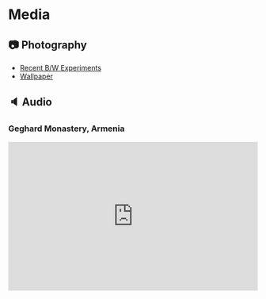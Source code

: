 # Media

## :camera: Photography

* [Recent B/W Experiments](recent-bw.md)
* [Wallpaper](wallpaper.md)

## :speaker: Audio

### Geghard Monastery, Armenia

<iframe width="100%" height="300" scrolling="no" frameborder="no" allow="autoplay" src="https://w.soundcloud.com/player/?url=https%3A//api.soundcloud.com/tracks/202325958&color=%23ff5500&auto_play=false&hide_related=false&show_comments=true&show_user=true&show_reposts=false&show_teaser=true&visual=true"></iframe>
